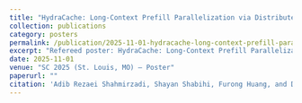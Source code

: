 ```yaml
---
title: "HydraCache: Long-Context Prefill Parallelization via Distributed Cache Blending"
collection: publications
category: posters
permalink: /publication/2025-11-01-hydracache-long-context-prefill-parallelization-via-distributed-cache-blending
excerpt: "Refereed poster: HydraCache: Long-Context Prefill Parallelization via Distributed Cache Blending."
date: 2025-11-01
venue: "SC 2025 (St. Louis, MO) — Poster"
paperurl: ""
citation: 'Adib Rezaei Shahmirzadi, Shayan Shabihi, Furong Huang, and Dimitrios S. Nikolopoulos (2025). &quot;HydraCache: Long-Context Prefill Parallelization via Distributed Cache Blending.&quot; In <i>Proceedings of the International Conference on High Performance Computing, Networking, Storage and Analysis (SC25)</i>. Poster.'
---
```

